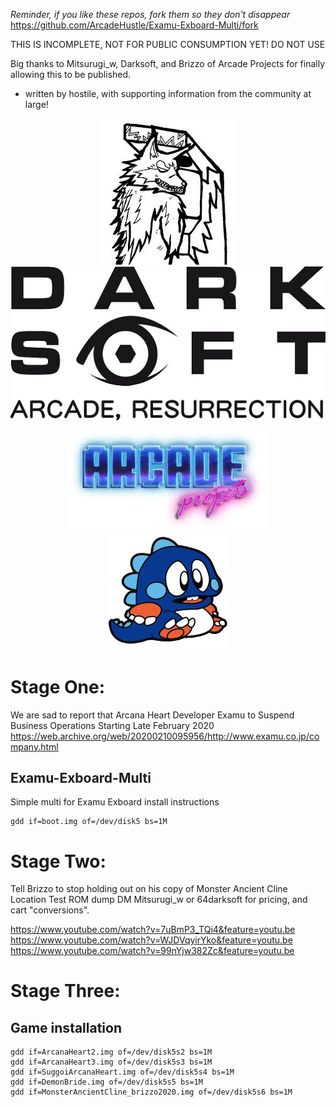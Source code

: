 *Reminder, if you like these repos, fork them so they don't disappear*<br> 
https://github.com/ArcadeHustle/Examu-Exboard-Multi/fork

THIS IS INCOMPLETE, NOT FOR PUBLIC CONSUMPTION YET! DO NOT USE

Big thanks to Mitsurugi_w, Darksoft, and Brizzo of Arcade Projects for finally allowing this to be published.
- written by hostile, with supporting information from the community at large!

<p align="center">
<img src="https://github.com/ArcadeHustle/X3_USB_softmod/blob/master/walsdawg.jpeg"><img src="https://github.com/ArcadeHustle/X3_USB_softmod/blob/master/darksoft.jpeg">
</p>

<p align="center">
  <img src="https://github.com/ArcadeHustle/X3_USB_softmod/blob/master/arcadeprojects.jpeg"><img src="https://github.com/ArcadeHustle/X3_USB_softmod/blob/master/brizzo.jpeg">
</p>

# Stage One:
We are sad to report that Arcana Heart Developer Examu to Suspend Business Operations Starting Late February 2020
https://web.archive.org/web/20200210095956/http://www.examu.co.jp/company.html


## Examu-Exboard-Multi
Simple multi for Examu Exboard install instructions

```
gdd if=boot.img of=/dev/disk5 bs=1M
```

# Stage Two:
Tell Brizzo to stop holding out on his copy of Monster Ancient Cline Location Test ROM dump
DM Mitsurugi_w or 64darksoft for pricing, and cart "conversions". 

https://www.youtube.com/watch?v=7uBmP3_TQi4&feature=youtu.be<br>
https://www.youtube.com/watch?v=WJDVqyirYko&feature=youtu.be<br>
https://www.youtube.com/watch?v=99nYjw382Zc&feature=youtu.be<br>

# Stage Three:
## Game installation

```
gdd if=ArcanaHeart2.img of=/dev/disk5s2 bs=1M
gdd if=ArcanaHeart3.img of=/dev/disk5s3 bs=1M
gdd if=SuggoiArcanaHeart.img of=/dev/disk5s4 bs=1M
gdd if=DemonBride.img of=/dev/disk5s5 bs=1M
gdd if=MonsterAncientCline_brizzo2020.img of=/dev/disk5s6 bs=1M
```

